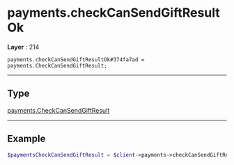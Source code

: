 # payments.checkCanSendGiftResultOk

**Layer** : 214

```tl
payments.checkCanSendGiftResultOk#374fa7ad = payments.CheckCanSendGiftResult;
```

---

## Type

[payments.CheckCanSendGiftResult](type/payments.CheckCanSendGiftResult)

---

## Example

```php
$paymentsCheckCanSendGiftResult = $client->payments->checkCanSendGiftResultOk();
```